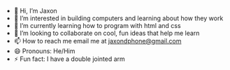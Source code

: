 - 👋 Hi, I’m Jaxon
- 👀 I’m interested in building computers and learning about how they work
- 🌱 I’m currently learning how to program with html and css
- 💞️ I’m looking to collaborate on cool, fun ideas that help me learn
- 📫 How to reach me email me at jaxondphone@gmail.com
- 😄 Pronouns: He/Him
- ⚡ Fun fact: I have a double jointed arm

<!---
Jaxon-pro/Jaxon-pro is a ✨ special ✨ repository because its `README.md` (this file) appears on your GitHub profile.
You can click the Preview link to take a look at your changes.
--->
